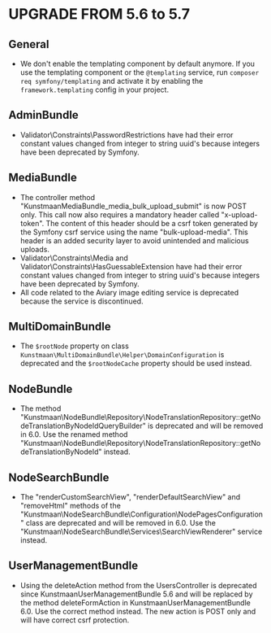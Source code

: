 UPGRADE FROM 5.6 to 5.7
=======================

General
-------

* We don't enable the templating component by default anymore. If you use the templating component or the `@templating` service, run `composer req symfony/templating` and activate it by enabling the `framework.templating` config in your project.

AdminBundle
------------

* Validator\Constraints\PasswordRestrictions have had their error constant values changed from integer to string uuid's because integers have been deprecated by Symfony.

MediaBundle
------------

* The controller method "KunstmaanMediaBundle_media_bulk_upload_submit" is now POST only.
This call now also requires a mandatory header called "x-upload-token". The content of this header
should be a csrf token generated by the Symfony csrf service using the name "bulk-upload-media".
This header is an added security layer to avoid unintended and malicious uploads.
* Validator\Constraints\Media and Validator\Constraints\HasGuessableExtension have had their error constant values changed from integer to string uuid's because integers have been deprecated by Symfony.
* All code related to the Aviary image editing service is deprecated because the service is discontinued.

MultiDomainBundle
-----------------

* The `$rootNode` property on class `Kunstmaan\MultiDomainBundle\Helper\DomainConfiguration` is deprecated and the `$rootNodeCache` property should be used instead.

NodeBundle
----------

* The method "Kunstmaan\NodeBundle\Repository\NodeTranslationRepository::getNodeTranslationByNodeIdQueryBuilder" is deprecated and will be removed in 6.0. Use the renamed method "Kunstmaan\NodeBundle\Repository\NodeTranslationRepository::getNodeTranslationByNodeId" instead.

NodeSearchBundle
----------------

* The "renderCustomSearchView", "renderDefaultSearchView" and "removeHtml" methods of the "Kunstmaan\NodeSearchBundle\Configuration\NodePagesConfiguration" class are deprecated and will be removed in 6.0. Use the "Kunstmaan\NodeSearchBundle\Services\SearchViewRenderer" service instead.

UserManagementBundle
------------

* Using the deleteAction method from the UsersController is deprecated since KunstmaanUserManagementBundle 5.6 and will be replaced by the method deleteFormAction in KunstmaanUserManagementBundle 6.0. Use the correct method instead. The new action is POST only and will have correct csrf protection.
